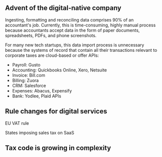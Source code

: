 ## Advent of the digital-native company

Ingesting, formatting and reconciling data comprises 90% of an accountant's job.  Currently, this is time-consuming, highly manual process because accountants accept data in the form of paper documents, spreadsheets, PDFs, and phone screenshots.

For many new tech startups, this data import process is unnecessary because the systems of record that contain all their transactions relevant to corporate taxes are cloud-based or offer APIs:

* Payroll: Gusto
* Accounting: Quickbooks Online, Xero, Netsuite
* Invoice: Bill.com
* Billing: Zuora
* CRM: Salesforce
* Expenses: Abacus, Expensify
* Bank: Yodlee, Plaid APIs

## Rule changes for digital services

EU VAT rule

States imposing sales tax on SaaS

## Tax code is growing in complexity

## 